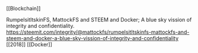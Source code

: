 [[Blockchain]]

RumpelsitltskinFS, MattockFS and STEEM and Docker; A blue sky vission of integrity and confidentiality. https://steemit.com/integrity/@mattockfs/rumpelsitltskinfs-mattockfs-and-steem-and-docker-a-blue-sky-vission-of-integrity-and-confidentiality [[2018]] [[Docker]]